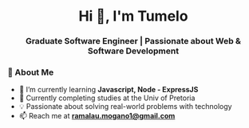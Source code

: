 <h1 align="center">Hi 👋, I'm Tumelo</h1>
<h3 align="center">Graduate Software Engineer | Passionate about Web & Software Development</h3>


### 🚀 About Me
- 🌱 I’m currently learning **Javascript, Node - ExpressJS**
- 📝 Currently completing studies at the Univ of Pretoria
- 💡 Passionate about solving real-world problems with technology
- 📫 Reach me at **ramalau.mogano1@gmail.com**
